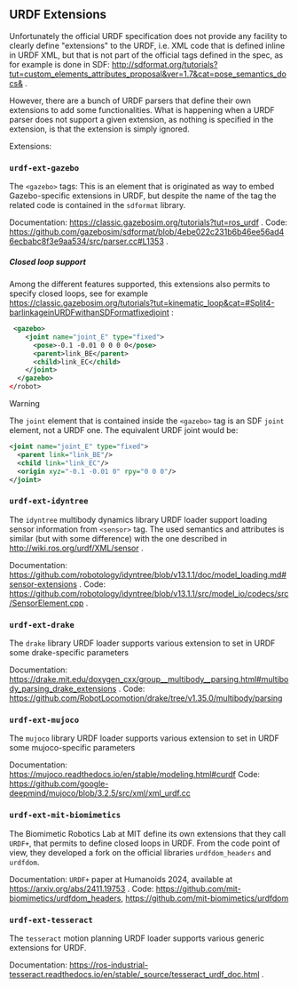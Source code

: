 ## URDF Extensions

Unfortunately the official URDF specification does not provide any facility to clearly define "extensions" to the URDF, i.e. XML code that is defined inline in URDF XML, but that is not part of the official tags defined in the spec, as for example is done in SDF: http://sdformat.org/tutorials?tut=custom_elements_attributes_proposal&ver=1.7&cat=pose_semantics_docs& . 

However, there are a bunch of URDF parsers that define their own extensions to add some functionalities. What is happening when a URDF parser does not support a given extension, as nothing is specified in the extension, is that the extension is simply ignored. 


Extensions:


### `urdf-ext-gazebo`

The `<gazebo>` tags: This is an element that is originated as way to embed Gazebo-specific extensions in URDF, but despite the name of the tag the related code is contained in the `sdformat` library. 



Documentation: https://classic.gazebosim.org/tutorials?tut=ros_urdf .
Code: https://github.com/gazebosim/sdformat/blob/4ebe022c231b6b46ee56ad46ecbabc8f3e9aa534/src/parser.cc#L1353 .

##### Closed loop support

Among the different features supported, this extensions also permits to specify closed loops, see for example https://classic.gazebosim.org/tutorials?tut=kinematic_loop&cat=#Split4-barlinkageinURDFwithanSDFormatfixedjoint : 

~~~xml
 <gazebo>
    <joint name="joint_E" type="fixed">
      <pose>-0.1 -0.01 0 0 0 0</pose>
      <parent>link_BE</parent>
      <child>link_EC</child>
    </joint>
  </gazebo>
</robot>
~~~

 
> [!WARNING]  
> The `joint` element that is contained inside the `<gazebo>` tag is an SDF `joint` element, not a URDF one. The equivalent URDF joint would be:
> ~~~xml
> <joint name="joint_E" type="fixed">
>   <parent link="link_BE"/>
>   <child link="link_EC"/>
>   <origin xyz="-0.1 -0.01 0" rpy="0 0 0"/>
> </joint>
> ~~~

### `urdf-ext-idyntree`

The `idyntree` multibody dynamics library URDF loader support loading sensor information from `<sensor>` tag. The used semantics and attributes is similar (but with some difference) with the one described in http://wiki.ros.org/urdf/XML/sensor .

Documentation: https://github.com/robotology/idyntree/blob/v13.1.1/doc/model_loading.md#sensor-extensions . 
Code: https://github.com/robotology/idyntree/blob/v13.1.1/src/model_io/codecs/src/SensorElement.cpp .

### `urdf-ext-drake`

The `drake` library URDF loader supports various extension to set in URDF some drake-specific parameters

Documentation: https://drake.mit.edu/doxygen_cxx/group__multibody__parsing.html#multibody_parsing_drake_extensions .
Code: https://github.com/RobotLocomotion/drake/tree/v1.35.0/multibody/parsing

### `urdf-ext-mujoco`

The `mujoco` library URDF loader supports various extension to set in URDF some mujoco-specific parameters

Documentation: https://mujoco.readthedocs.io/en/stable/modeling.html#curdf
Code: https://github.com/google-deepmind/mujoco/blob/3.2.5/src/xml/xml_urdf.cc

### `urdf-ext-mit-biomimetics` 

The Biomimetic Robotics Lab at MIT define its own extensions that they call `URDF+`, that permits to define closed loops in URDF. From the code point of view, they developed a fork on the official libraries `urdfdom_headers` and `urdfdom`.

Documentation: `URDF+` paper at Humanoids 2024, available at https://arxiv.org/abs/2411.19753 .
Code: https://github.com/mit-biomimetics/urdfdom_headers, https://github.com/mit-biomimetics/urdfdom

### `urdf-ext-tesseract`

The `tesseract` motion planning URDF loader supports various generic extensions for URDF.

Documentation: https://ros-industrial-tesseract.readthedocs.io/en/stable/_source/tesseract_urdf_doc.html .
